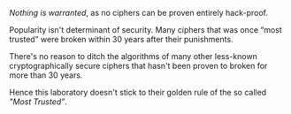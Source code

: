 _Nothing is warranted_, as no ciphers can be proven entirely hack-proof. 


Popularity isn't determinant of security. Many ciphers that was once “most trusted” were broken within 30 years after their punishments.

There's no reason to ditch the algorithms of many other less-known cryptographically secure ciphers that hasn't been proven to broken for more than 30 years.

Hence this laboratory doesn't stick to their golden rule of the so called _"Most Trusted”_.
